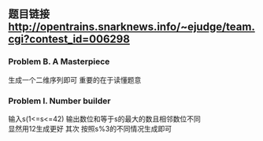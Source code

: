 ##  题目链接 http://opentrains.snarknews.info/~ejudge/team.cgi?contest_id=006298

### Problem B. A Masterpiece
生成一个二维序列即可 重要的在于读懂题意

### Problem I. Number builder
输入s(1<=s<=42) 输出数位和等于s的最大的数且相邻数位不同<br>
显然用12生成更好 其次 按照s%3的不同情况生成即可

